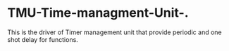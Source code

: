 # TMU-Time-managment-Unit-.
This is the driver of Timer management unit that provide periodic and one shot delay for functions.
